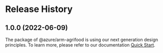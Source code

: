 # Release History
    
## 1.0.0 (2022-06-09)

The package of @azure/arm-agrifood is using our next generation design principles. To learn more, please refer to our documentation [Quick Start](https://aka.ms/js-track2-quickstart).
